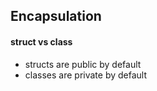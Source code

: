 ## Encapsulation
#### struct vs class
- structs are public by default
- classes are private by default

